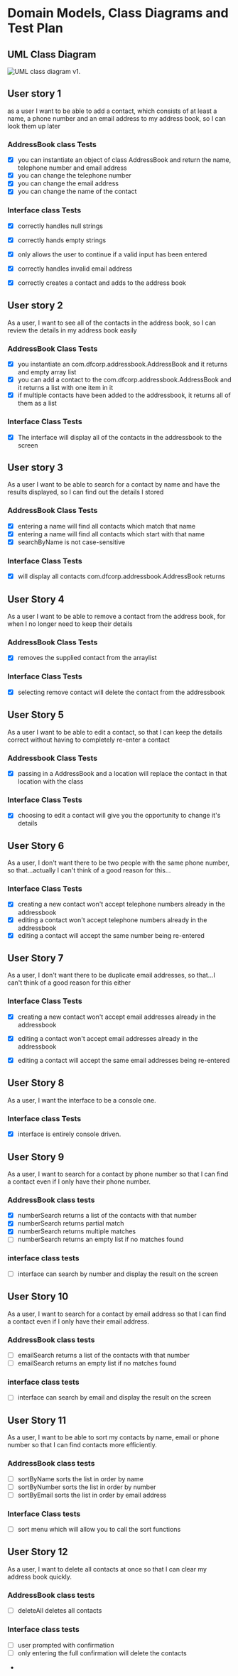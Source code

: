 # Domain Models, Class Diagrams and Test Plan

## UML Class Diagram

![UML class diagram v1.](classdiagram.png)

## User story 1
as a user I want to be able to add a contact, which consists of at least a name, a phone number and an email address to my address book, so I can look them up later


### AddressBook class Tests
- [x] you can instantiate an object of class AddressBook and return the name, telephone number and email address
- [x] you can change the telephone number
- [x] you can change the email address
- [x] you can change the name of the contact

### Interface class Tests
- [x] correctly handles null strings
- [x] correctly hands empty strings
- [x] only allows the user to continue if a valid input has been entered
- [x] correctly handles invalid email address
- [x] correctly creates a contact and adds to the address book


## User story 2

As a user, I want to see all of the contacts in the address book, so I can review the details in my address book easily

### AddressBook Class Tests

- [x] you instantiate an com.dfcorp.addressbook.AddressBook and it returns and empty array list
- [x] you can add a contact to the com.dfcorp.addressbook.AddressBook and it returns a list with one item in it
- [x] if multiple contacts have been added to the addressbook, it returns all of them as a list

### Interface Class Tests
- [x] The interface will display all of the contacts in the addressbook to the screen

## User story 3

As a user I want to be able to search for a contact by name and have the results displayed, so I can find out the details I stored

### AddressBook Class Tests

- [x] entering a name will find all contacts which match that name
- [x] entering a name will find all contacts which start with that name
- [x] searchByName is not case-sensitive

### Interface Class Tests

- [x] will display all contacts com.dfcorp.addressbook.AddressBook returns
 
## User Story 4

As a user I want to be able to remove a contact from the address book, for when I no longer need to keep their details

### AddressBook Class Tests

- [x] removes the supplied contact from the arraylist

### Interface Class Tests

- [x] selecting remove contact will delete the contact from the addressbook

## User Story 5

As a user I want to be able to edit a contact, so that I can keep the details correct without having to completely re-enter a contact

### Addressbook Class Tests

- [x] passing in a AddressBook and a location will replace the contact in that location with the class

### Interface Class Tests

- [x] choosing to edit a contact will give you the opportunity to change it's details

## User Story 6

As a user, I don't want there to be two people with the same phone number, so that...actually I can't think of a good reason for this...

### Interface Class Tests

- [x] creating a new contact won't accept telephone numbers already in the addressbook
- [x] editing a contact won't accept telephone numbers already in the addressbook
- [x] editing a contact will accept the same number being re-entered

## User Story 7

As a user, I don't want there to be duplicate email addresses, so that...I can't think of a good reason for this either

### Interface Class Tests

- [x] creating a new contact won't accept email addresses already in the addressbook
- [x] editing a contact won't accept email addresses already in the addressbook
- [x] editing a contact will accept the same email addresses being re-entered


## User Story 8

As a user, I want the interface to be a console one.

### Interface class Tests

-[x] interface is entirely console driven.

## User Story 9

As a user, I want to search for a contact by phone number so that I can find a contact even if I only have their phone number.

### AddressBook class tests

- [x] numberSearch returns a list of the contacts with that number
- [x] numberSearch returns partial match
- [x] numberSearch returns multiple matches
- [ ] numberSearch returns an empty list if no matches found

### interface class tests

- [ ] interface can search by number and display the result on the screen


## User Story 10

As a user, I want to search for a contact by email address so that I can find a contact even if I only have their email address.

### AddressBook class tests

- [ ] emailSearch returns a list of the contacts with that number
- [ ] emailSearch returns an empty list if no matches found

### interface class tests

- [ ] interface can search by email and display the result on the screen

## User Story 11

As a user, I want to be able to sort my contacts by name, email or phone number so that I can find contacts more efficiently.

### AddressBook class tests

- [ ] sortByName sorts the list in order by name 
- [ ] sortByNumber sorts the list in order by number
- [ ] sortByEmail sorts the list in order by email address

### Interface Class tests

- [ ] sort menu which will allow you to call the sort functions

## User Story 12

As a user, I want to delete all contacts at once so that I can clear my address book quickly.

### AddressBook class tests
- [ ] deleteAll deletes all contacts

### Interface class tests

- [ ] user prompted with confirmation
- [ ] only entering the full confirmation will delete the contacts
- 